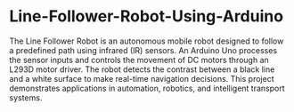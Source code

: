 # Line-Follower-Robot-Using-Arduino
The Line Follower Robot is an autonomous mobile robot designed to follow a predefined path using infrared (IR) sensors. An Arduino Uno processes the sensor inputs and controls the movement of DC motors through an L293D motor driver. The robot detects the contrast between a black line and a white surface to make real-time navigation decisions. This project demonstrates applications in automation, robotics, and intelligent transport systems.
